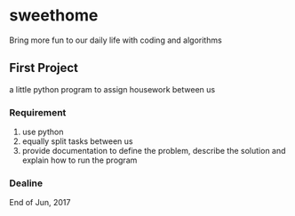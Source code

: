 # sweethome
Bring more fun to our daily life with coding and algorithms

## First Project

a little python program to assign housework between us

### Requirement
1. use python
2. equally split tasks between us
3. provide documentation to define the problem, describe the solution and explain how to run the program

### Dealine
End of Jun, 2017
